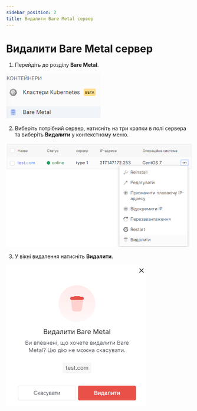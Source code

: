 ```yaml
---
sidebar_position: 2
title: Видалити Bare Metal сервер
---
```


# Видалити Bare Metal сервер

1. Перейдіть до розділу **Bare Metal**.

![](../../img/bare-metal/base.png)

2. Виберіть потрібний сервер, натисніть на три крапки в полі сервера та виберіть **Видалити** у контекстному меню.

![](../../img/bare-metal/delete/1.png)

3. У вікні видалення натисніть **Видалити**.

![](../../img/bare-metal/delete/2.png)


